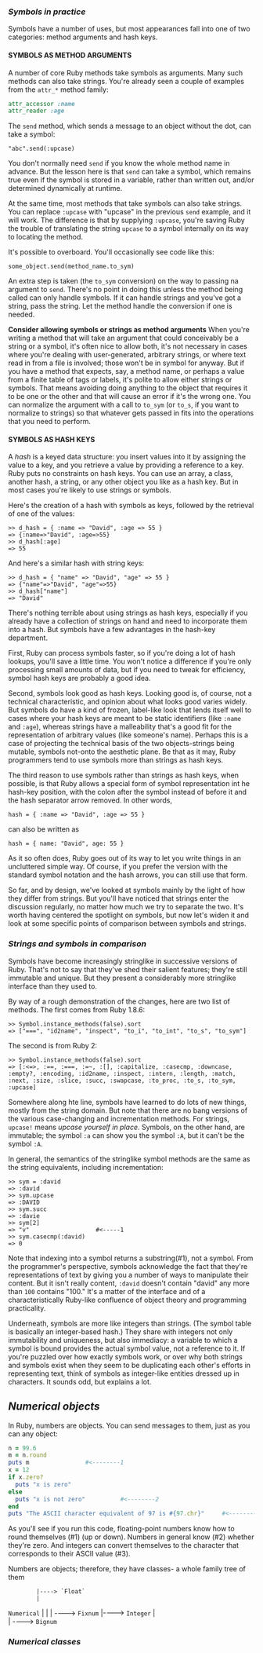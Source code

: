 ### *Symbols in practice* ###
Symbols have a number of uses, but most appearances fall into one of two categories: method arguments and hash keys.

#### SYMBOLS AS METHOD ARGUMENTS ####
A number of core Ruby methods take symbols as arguments. Many such methods can also take strings. You're already seen a couple of examples from the `attr_*` method family:

```ruby
attr_accessor :name
attr_reader :age
```
The `send` method, which sends a message to an object without the dot, can take a symbol:

`"abc".send(:upcase)`

You don't normally need `send` if you know the whole method name in advance. But the lesson here is that `send` can take a symbol, which remains true even if the symbol is stored in a variable, rather than written out, and/or determined dynamically at runtime.

At the same time, most methods that take symbols can also take strings. You can replace `:upcase` with "upcase" in the previous `send` example, and it will work. The difference is that by supplying `:upcase`, you're saving Ruby the trouble of translating the string `upcase` to a symbol internally on its way to locating the method.

It's possible to overboard. You'll occasionally see code like this:

`some_object.send(method_name.to_sym)`

An extra step is taken (the `to_sym` conversion) on the way to passing na argument to `send`. There's no point in doing this unless the method being called can only handle symbols. If it can handle strings and you've got a string, pass the string. Let the method handle the conversion if one is needed.

**Consider allowing symbols or strings as method arguments**
When you're writing a method that will take an argument that could conceivably be a string or a symbol, it's often nice to allow both, it's not necessary in cases where you're dealing with user-generated, arbitrary strings, or where text read in from a file is involved; those won't be in symbol for anyway. But if you have a method that expects, say, a method name, or perhaps a value from a finite table of tags or labels, it's polite to allow either strings or symbols. That means avoiding doing anything to the object that requires it to be one or the other and that will cause an error if it's the wrong one. You can normalize the argument with a call to `to_sym` (or `to_s`, if you want to normalize to strings) so that whatever gets passed in fits into the operations that you need to perform.

#### SYMBOLS AS HASH KEYS ####
A *hash* is a keyed data structure: you insert values into it by assigning the value to a key, and you retrieve a value by providing a reference to a key. Ruby puts no constraints on hash keys. You can use an array, a class, another hash, a string, or any other object you like as a hash key. But in most cases you're likely to use strings or symbols.

Here's the creation of a hash with symbols as keys, followed by the retrieval of one of the values:

```irb
>> d_hash = { :name => "David", :age => 55 }
=> {:name=>"David", :age=>55}
>> d_hash[:age]
=> 55
```
And here's a similar hash with string keys:

```irb
>> d_hash = { "name" => "David", "age" => 55 }
=> {"name"=>"David", "age"=>55}
>> d_hash["name"]
=> "David"
```

There's nothing terrible about using strings as hash keys, especially if you already have a collection of strings on hand and need to incorporate them into a hash. But symbols have a few advantages in the hash-key department.

First, Ruby can process symbols faster, so if you're doing a lot of hash lookups, you'll save a little time. You won't notice a difference if you're only processing small amounts of data, but if you need to tweak for efficiency, symbol hash keys are probably a good idea.

Second, symbols look good as hash keys. Looking good is, of course, not a technical characteristic, and opinion about what looks good varies widely. But symbols do have a kind of frozen, label-like look that lends itself well to cases where your hash keys are meant to be static identifiers (like `:name` and `:age`), whereas strings have a malleability that's a good fit for the representation of arbitrary values (like someone's name). Perhaps this is a case of projecting the technical basis of the two objects-strings being mutable, symbols not-onto the aesthetic plane. Be that as it may, Ruby programmers tend to use symbols more than strings as hash keys.

The third reason to use symbols rather than strings as hash keys, when possible, is that Ruby allows a special form of symbol representation int he hash-key position, with the colon after the symbol instead of before it and the hash separator arrow removed. In other words,

`hash = { :name => "David", :age => 55 }`

can also be written as

`hash = { name: "David", age: 55 }`

As it so often does, Ruby goes out of its way to let you write things in an uncluttered simple way. Of course, if you prefer the version with the standard symbol notation and the hash arrows, you can still use that form.

So far, and by design, we've looked at symbols mainly by the light of how they differ from strings. But you'll have noticed that strings enter the discussion regularly, no matter how much we try to separate the two. It's worth having centered the spotlight on symbols, but now let's widen it and look at some specific points of comparison between symbols and strings.

### *Strings and symbols in comparison* ###
Symbols have become increasingly stringlike in successive versions of Ruby. That's not to say that they've shed their salient features; they're still immutable and unique. But they present a considerably more stringlike interface than they used to.

By way of a rough demonstration of the changes, here are two list of methods. The first comes from Ruby 1.8.6:

```irb
>> Symbol.instance_methods(false).sort
=> ["===", "id2name", "inspect", "to_i", "to_int", "to_s", "to_sym"]
```

The second is from Ruby 2:

```irb
>> Symbol.instance_methods(false).sort
=> [:<=>, :==, :===, :=~, :[], :capitalize, :casecmp, :downcase, :empty?, :encoding, :id2name, :inspect, :intern, :length, :match, :next, :size, :slice, :succ, :swapcase, :to_proc, :to_s, :to_sym, :upcase]
```

Somewhere along hte line, symbols have learned to do lots of new things, mostly from the string domain. But note that there are no bang versions of the various case-changing and incrementation methods. For strings, `upcase!` means *upcase yourself in place*. Symbols, on the other hand, are immutable; the symbol `:a` can show you the symbol `:A`, but it can't be the symbol `:A`.

In general, the semantics of the stringlike symbol methods are the same as the string equivalents, including incrementation:

```irb
>> sym = :david
=> :david
>> sym.upcase
=> :DAVID
>> sym.succ
=> :davie
>> sym[2]
=> "v"                   #<-----1
>> sym.casecmp(:david)
=> 0
```
Note that indexing into a symbol returns a substring(#1), not a symbol. From the programmer's perspective, symbols acknowledge the fact that they're representations of text by giving you a number of ways to manipulate their content. But it isn't really content, `:david` doesn't contain "david" any more than `100` contains "100." It's a matter of the interface and of a characteristically Ruby-like confluence of object theory and programming practicality.

Underneath, symbols are more like integers than strings. (The symbol table is basically an integer-based hash.) They share with integers not only immutability and uniqueness, but also immediacy: a variable to  which a symbol is bound provides the actual symbol value, not a reference to it. If you're puzzled over how exactly symbols work, or over why both strings and symbols exist when they seem to be duplicating each other's efforts in representing text, think of symbols as integer-like entities dressed up in characters. It sounds odd, but explains a lot.

## *Numerical objects* ##
In Ruby, numbers are objects. You can send messages to them, just as you can any object:

```ruby
n = 99.6
m = n.round
puts m                #<--------1
x = 12
if x.zero?
  puts "x is zero"
else
  puts "x is not zero"          #<--------2
end
puts "The ASCII character equivalent of 97 is #{97.chr}"     #<--------3
```
As you'll see if you run this code, floating-point numbers know how to round themselves (#1) (up or down). Numbers in general know (#2) whether they're zero. And integers can convert themselves to the character that corresponds to their ASCII value (#3).

Numbers are objects; therefore, they have classes- a whole family tree of them

            |----> `Float`
            |
`Numerical` |
            |                | ----> `Fixnum`
            |----> `Integer` |  
                             | ----> `Bignum`
                             
### *Numerical classes* ###
